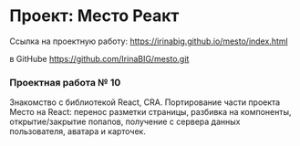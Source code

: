 # Проект: Место Реакт

Ссылка на проектную работу: https://irinabig.github.io/mesto/index.html

в GitHube https://github.com/IrinaBIG/mesto.git

### Проектная работа № 10

Знакомство с библиотекой React, CRA.
Портирование части проекта Место на React: перенос разметки страницы, разбивка на компоненты, открытие/закрытие попапов, получение с сервера данных пользователя, аватара и карточек.